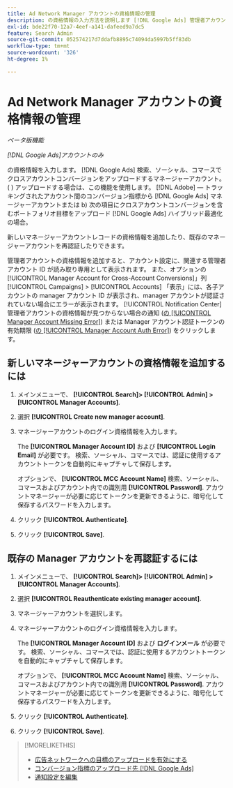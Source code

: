```yaml
---
title: Ad Network Manager アカウントの資格情報の管理
description: の資格情報の入力方法を説明します [!DNL Google Ads] 管理者アカウント。
exl-id: bde22f70-12a7-4eef-a141-dafeed9a7dc5
feature: Search Admin
source-git-commit: 052574217d7ddafb8895c74094da5997b5ff83db
workflow-type: tm+mt
source-wordcount: '326'
ht-degree: 1%

---
```


# Ad Network Manager アカウントの資格情報の管理

*ベータ版機能*

*[!DNL Google Ads]アカウントのみ*

の資格情報を入力します。 [!DNL Google Ads] 検索、ソーシャル、コマースでクロスアカウントコンバージョンをアップロードするマネージャーアカウント。 ( ) アップロードする場合は、この機能を使用します。 [!DNL Adobe] — トラッキングされたアカウント間のコンバージョン指標から [!DNL Google Ads] マネージャーアカウントまたは b) 次の項目にクロスアカウントコンバージョンを含むポートフォリオ目標をアップロード [!DNL Google Ads] ハイブリッド最適化の場合。

<!-- [Maybe later: and c) sync conversion value rules for accounts that use cross-account conversion tracking with Google Ads.] -->

新しいマネージャーアカウントレコードの資格情報を追加したり、既存のマネージャーアカウントを再認証したりできます。

管理者アカウントの資格情報を追加すると、アカウント設定に、関連する管理者アカウント ID が読み取り専用として表示されます。 また、オプションの[!UICONTROL Manager Account for Cross-Account Conversions]」列 [!UICONTROL Campaigns] > [!UICONTROL Accounts] 「表示」には、各子アカウントの manager アカウント ID が表示され、manager アカウントが認証されていない場合にエラーが表示されます。 [!UICONTROL Notification Center] 管理者アカウントの資格情報が見つからない場合の通知 ([の [!UICONTROL Manager Account Missing Error]](/help/search-social-commerce/notifications/notification-about.md)) または Manager アカウント認証トークンの有効期限 ([の [!UICONTROL Manager Account Auth Error]](/help/search-social-commerce/notifications/notification-about.md)) をクリックします。

## 新しいマネージャーアカウントの資格情報を追加するには

1. メインメニューで、 **[!UICONTROL Search]> [!UICONTROL Admin] >[!UICONTROL Manager Accounts]**.

1. 選択 **[!UICONTROL Create new manager account]**.

1. マネージャーアカウントのログイン資格情報を入力します。

   The **[!UICONTROL Manager Account ID]** および **[!UICONTROL Login Email]** が必要です。 検索、ソーシャル、コマースでは、認証に使用するアカウントトークンを自動的にキャプチャして保存します。

   オプションで、 **[!UICONTROL MCC Account Name]** 検索、ソーシャル、コマースおよびアカウント内での識別用 **[!UICONTROL Password]**. アカウントマネージャーが必要に応じてトークンを更新できるように、暗号化して保存するパスワードを入力します。

1. クリック **[!UICONTROL Authenticate]**.

1. クリック **[!UICONTROL Save]**.

## 既存の Manager アカウントを再認証するには

1. メインメニューで、 **[!UICONTROL Search]> [!UICONTROL Admin] >[!UICONTROL Manager Accounts]**.

1. 選択 **[!UICONTROL Reauthenticate existing manager account]**.

1. マネージャーアカウントを選択します。

1. マネージャーアカウントのログイン資格情報を入力します。

   The **[!UICONTROL Manager Account ID]** および **ログインメール** が必要です。 検索、ソーシャル、コマースでは、認証に使用するアカウントトークンを自動的にキャプチャして保存します。

   オプションで、 **[!UICONTROL MCC Account Name]** 検索、ソーシャル、コマースおよびアカウント内での識別用 **[!UICONTROL Password]**. アカウントマネージャーが必要に応じてトークンを更新できるように、暗号化して保存するパスワードを入力します。

1. クリック **[!UICONTROL Authenticate]**.

1. クリック **[!UICONTROL Save]**.

>[!MORELIKETHIS]
>
>* [広告ネットワークへの目標のアップロードを有効にする](/help/search-social-commerce/tools/objective-upload-to-networks.md)
>* [コンバージョン指標のアップロード先 [!DNL Google Ads]](/help/search-social-commerce/tools/conversion-metrics-upload-to-google.md)
>* [通知設定を編集](/help/search-social-commerce/notifications/notification-edit.md)
